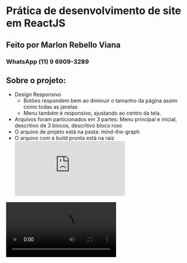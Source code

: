 # Prática de desenvolvimento de site em ReactJS
## Feito por Marlon Rebello Viana 
### WhatsApp (11) 9 6909-3289


## Sobre o projeto:
- Design Responsivo 
  - Botões respondem bem ao diminuir o tamanho da página assim como todas as janelas
  - Menu também é responsivo, ajustando ao centro da tela.
- Arquivos foram particionados em 3 partes: Menu principal e inicial, descritivo de 3 blocos, descritivo bloco roxo
- O arquivo de projeto está na pasta: mind-the-graph
- O arquivo com a build pronta está na raiz !["build-projeto.rar"](https://github.com/NMarlon/dev-full-stack_Mind-To-Graph/blob/main/build-projeto.rar)


![Vídeo com prejeto](https://github.com/NMarlon/dev-full-stack_Mind-To-Graph/blob/main/screen_capture_5_23_2022%201_41_06%20PM.mp4)


